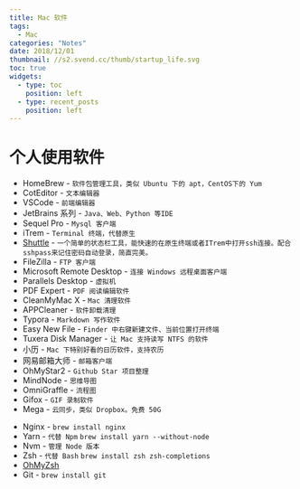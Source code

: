 ```yaml
---
title: Mac 软件
tags:
  - Mac
categories: "Notes"
date: 2018/12/01
thumbnail: //s2.svend.cc/thumb/startup_life.svg
toc: true
widgets:
  - type: toc
    position: left
  - type: recent_posts
    position: left
---
```


# 个人使用软件

<!-- more -->

- HomeBrew - `软件包管理工具，类似 Ubuntu 下的 apt，CentOS下的 Yum`
- CotEditor - `文本编辑器`
- VSCode - `前端编辑器`
- JetBrains 系列 - `Java、Web、Python 等IDE`
- Sequel Pro - `Mysql 客户端`
- iTrem - `Terminal 终端，代替原生`
- [Shuttle](http://fitztrev.github.io/shuttle/) - `一个简单的状态栏工具，能快速的在原生终端或者ITrem中打开ssh连接。配合sshpass来记住密码自动登录，简直完美。`
- FileZilla - `FTP 客户端`
- Microsoft Remote Desktop - `连接 Windows 远程桌面客户端`
- Parallels Desktop - `虚拟机`
- PDF Expert - `PDF 阅读编辑软件`
- CleanMyMac X - `Mac 清理软件`
- APPCleaner - `软件卸载清理`
- Typora - `Markdown 写作软件`
- Easy New File - `Finder 中右键新建文件、当前位置打开终端`
- Tuxera Disk Manager - `让 Mac 支持读写 NTFS 的软件`
- 小历 - `Mac 下特别好看的日历软件，支持农历`
- 网易邮箱大师 - `邮箱客户端`
- OhMyStar2 - `Github Star 项目整理`
- MindNode - `思维导图`
- OmniGraffle - `流程图`
- Gifox - `GIF 录制软件`
- Mega - `云同步，类似 Dropbox。免费 50G`

* Nginx - `brew install nginx`
* Yarn - `代替 Npm` `brew install yarn --without-node`
* Nvm - `管理 Node 版本`
* Zsh - `代替 Bash` `brew install zsh zsh-completions`
* [OhMyZsh](https://ohmyz.sh/)
* Git - `brew install git`
